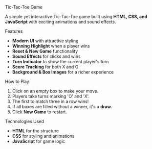 Tic-Tac-Toe Game

A simple yet interactive Tic-Tac-Toe game built using **HTML, CSS, and JavaScript** with exciting animations and sound effects.

Features
- **Modern UI** with attractive styling
- **Winning Highlight** when a player wins
- **Reset & New Game** functionality
- **Sound Effects** for clicks and wins
- **Turn Indicator** to show the current player's turn
- **Score Tracking** for both X and O
- **Background & Box Images** for a richer experience

How to Play
1. Click on an empty box to make your move.
2. Players take turns marking 'O' and 'X'.
3. The first to match three in a row wins! 
4. If all boxes are filled without a winner, it's a **draw**.
5. Click **New Game** to restart.

Technologies Used
- **HTML** for the structure
- **CSS** for styling and animations
- **JavaScript** for game logic
